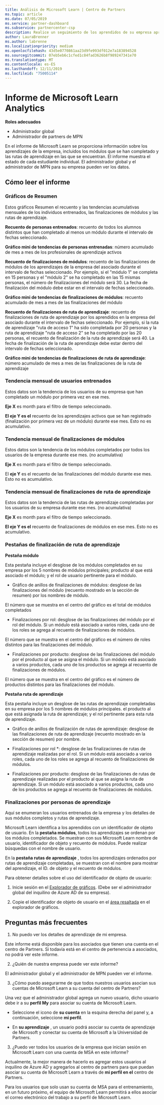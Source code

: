 ```yaml
---
title: Análisis de Microsoft Learn | Centro de Partners
ms.topic: article
ms.date: 07/05/2019
ms.service: partner-dashboard
ms.subservice: partnercenter-csp
description: Realice un seguimiento de los aprendidos de su empresa aprovechando los datos de aprendizaje individual, módulos completados, rutas de aprendizaje completadas y mucho más.
author: LauraBrenner
ms.author: labrenne
ms.localizationpriority: medium
ms.openlocfilehash: 43d5e0770861aa23d9fe993df012e7a183894528
ms.sourcegitcommit: 07eb5eb6c1cfed1c84fad3626b8f989247341e70
ms.translationtype: MT
ms.contentlocale: es-ES
ms.lasthandoff: 12/11/2019
ms.locfileid: "75005114"
---
```

# <a name="microsoft-learn-analytics-report"></a>Informe de Microsoft Learn Analytics

**Roles adecuados**
-   Administrador global
-   Administrador de partners de MPN

En el informe de Microsoft Learn se proporciona información sobre los aprendizajes de la empresa, incluidos los módulos que se han completado y las rutas de aprendizaje en las que se encuentran. El informe muestra el estado de cada estudiante individual. El administrador global y el administrador de MPN para su empresa pueden ver los datos.

## <a name="how-to-read-the-report"></a>Cómo leer el informe

### <a name="summary-charts"></a>Gráficos de Resumen

Estos gráficos Resumen el recuento y las tendencias acumulativas mensuales de los individuos entrenados, las finalizaciones de módulos y las rutas de aprendizaje.


**Recuento de personas entrenados**: recuento de todos los alumnos distintos que han completado al menos un módulo durante el intervalo de fechas seleccionado. 

**Gráfico mini de tendencias de personas entrenadas**: número acumulado de mes a mes de los profesionales de aprendizaje activos 

**Recuento de finalizaciones de módulos**: recuento de las finalizaciones de módulos de los aprendizajes de la empresa del asociado durante el intervalo de fechas seleccionado.
Por ejemplo, si el "módulo 1" se completa en 15 personas y el "módulo 2" se ha completado en las 15 mismas personas, el número de finalizaciones del módulo será 30. La fecha de finalización del módulo debe estar en el intervalo de fechas seleccionado.

**Gráfico mini de tendencias de finalizaciones de módulos**: recuento acumulado de mes a mes de las finalizaciones del módulo 

**Recuento de finalizaciones de ruta de aprendizaje**: recuento de finalizaciones de ruta de aprendizaje por los aprendidos en la empresa del asociado durante el intervalo de fechas seleccionado.
Por ejemplo, si la ruta de aprendizaje "ruta de acceso 1" ha sido completada por 20 personas y la ruta de aprendizaje "ruta de acceso 2" se ha completado por las 20 personas, el recuento de finalización de la ruta de aprendizaje será 40. La fecha de finalización de la ruta de aprendizaje debe estar dentro del intervalo de fechas seleccionado.

**Gráfico mini de tendencias de finalizaciones de ruta de aprendizaje**: número acumulado de mes a mes de las finalizaciones de la ruta de aprendizaje 

### <a name="trained-individuals-monthly-trend"></a>Tendencia mensual de usuarios entrenados

Estos datos son la tendencia de los usuarios de su empresa que han completado un módulo por primera vez en ese mes. 

**Eje X** es month para el filtro de tiempo seleccionado. 

**El eje Y es el** recuento de los aprendizajes activos que se han registrado (finalización por primera vez de un módulo) durante ese mes. Esto no es acumulativo.

### <a name="module-completions-monthly-trend"></a>Tendencia mensual de finalizaciones de módulos

Estos datos son la tendencia de los módulos completados por todos los usuarios de la empresa durante ese mes. (no acumulativa) 

**Eje X** es month para el filtro de tiempo seleccionado. 

El **eje Y** es el recuento de las finalizaciones del módulo durante ese mes. Esto no es acumulativo.

### <a name="learning-path-completions-monthly-trend"></a>Tendencia mensual de finalizaciones de ruta de aprendizaje

Estos datos son la tendencia de las rutas de aprendizaje completadas por los usuarios de su empresa durante ese mes. (no acumulativa) 

**Eje X** es month para el filtro de tiempo seleccionado. 

**El eje Y es el** recuento de finalizaciones de módulos en ese mes. Esto no es acumulativo.

### <a name="learning-path-completion-tabs"></a>Pestañas de finalización de ruta de aprendizaje 

**Pestaña módulo**

Esta pestaña incluye el desglose de los módulos completados en su empresa por los 5 nombres de módulos principales; producto al que está asociado el módulo; y el rol de usuario pertinente para el módulo.  

- Gráfico de anillos de finalizaciones de módulos: desglose de las finalizaciones del módulo (recuento mostrado en la sección de resumen) por los nombres de módulo.

El número que se muestra en el centro del gráfico es el total de módulos completados

- Finalizaciones por rol: desglose de las finalizaciones del módulo por el rol del módulo. Si un módulo está asociado a varios roles, cada uno de los roles se agrega al recuento de finalizaciones de módulos.

El número que se muestra en el centro del gráfico es el número de roles distintos para las finalizaciones del módulo. 

- Finalizaciones por producto: desglose de las finalizaciones del módulo por el producto al que se asigna el módulo. Si un módulo está asociado a varios productos, cada uno de los productos se agrega al recuento de finalizaciones de módulos.    

El número que se muestra en el centro del gráfico es el número de productos distintos para las finalizaciones del módulo.  

**Pestaña ruta de aprendizaje**   

Esta pestaña incluye un desglose de las rutas de aprendizaje completadas en su empresa por los 5 nombres de módulos principales. el producto al que está asignada la ruta de aprendizaje; y el rol pertinente para esta ruta de aprendizaje.  

- Gráfico de anillos de finalización de rutas de aprendizaje: desglose de las finalizaciones de ruta de aprendizaje (recuento mostrado en la sección de resumen) por nombre.

- Finalizaciones por rol *: desglose de las finalizaciones de rutas de aprendizaje realizadas por el rol. Si un módulo está asociado a varios roles, cada uno de los roles se agrega al recuento de finalizaciones de módulos.

- Finalizaciones por producto: desglose de las finalizaciones de rutas de aprendizaje realizadas por el producto al que se asigna la ruta de aprendizaje. Si un módulo está asociado a varios productos, cada uno de los productos se agrega al recuento de finalizaciones de módulos.

### <a name="completions-by-learning-individuals"></a>Finalizaciones por personas de aprendizaje

Aquí se enumeran los usuarios entrenados de la empresa y los detalles de sus módulos completos y rutas de aprendizaje.

Microsoft Learn identifica a los aprendidos con un identificador de objeto de usuario. En la **pestaña módulos**, todos los aprendizajes se ordenan por los módulos completados. Se muestran con sus Microsoft Learn nombre de usuario, identificador de objeto y recuento de módulos. Puede realizar búsquedas con el nombre de usuario. 

En la **pestaña rutas de aprendizaje** , todos los aprendizajes ordenados por rutas de aprendizaje completadas, se muestran con el nombre para mostrar del aprendizaje, el ID. de objeto y el recuento de módulos.

Para obtener detalles sobre el uso del identificador de objeto de usuario: 

1. Inicie sesión en el [Explorador de gráficos](https://developer.microsoft.com/graph/graph-explorer ). (Debe ser el administrador global del inquilino de Azure AD de su empresa).

2. Copie el identificador de objeto de usuario en el [área resaltada](https://graph.microsoft.com/v1.0/users/a9633ad7-c8dc-4587-b119-0bc286b0711f) en el explorador de gráficos. 

## <a name="faq"></a>Preguntas más frecuentes

1. No puedo ver los detalles de aprendizaje de mi empresa.

Este informe está disponible para los asociados que tienen una cuenta en el centro de Partners. Si todavía está en el centro de pertenencia a asociados, no podrá ver este informe.

2.  ¿Quién de nuestra empresa puede ver este informe? 

El administrador global y el administrador de MPN pueden ver el informe.

3. ¿Cómo puedo asegurarme de que todos nuestros usuarios asocian sus cuentas de Microsoft Learn a su cuenta del centro de Partners?

Una vez que el administrador global agrega un nuevo usuario, dicho usuario debe ir a su **perfil My** para asociar su cuenta de Microsoft Learn.

- Seleccione el icono de **su cuenta** en la esquina derecha del panel y, a continuación, seleccione **mi perfil**. 

-  En **su aprendizaje** , un usuario podrá asociar su cuenta de aprendizaje de Microsoft y conectar su cuenta de Microsoft a la Universidad de Partners.

3. ¿Puedo ver todos los usuarios de la empresa que inician sesión en Microsoft Learn con una cuenta de MSA en este informe?

Actualmente, la mejor manera de hacerlo es agregar estos usuarios al inquilino de Azure AD y agregarlos al centro de partners para que puedan asociar su cuenta de Microsoft Learn a través de **mi perfil en el** centro de Partners. 

Para los usuarios que solo usan su cuenta de MSA para el entrenamiento, en un futuro próximo, el equipo de Microsoft Learn permitirá a ellos asociar el correo electrónico del trabajo a su perfil de Microsoft Learn. 


